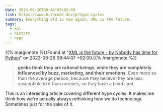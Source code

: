 ```yaml
---
date: 2023-06-26T09:44:07+02:00
link: https://www.bitecode.dev/p/hype-cycles
summary: Everything old is new again. XML is the future.
tags:
  - xml
  - history
  - hype
---
```

{{% marginnote %}}Found at "[XML is the future - by Nobody has time for Python](https://web.archive.org/web/20230626094407/https://www.bitecode.dev/p/hype-cycles)" on 2023-06-26 09:44:07 +02:00.{{% /marginnote %}}

> **geeks think they are rational beings, while they are completely influenced by buzz, marketing, and their emotions**. Even more so than the average person, because they believe they are less susceptible to it than normies, so they have a blind spot.

This is an interesting article covering different hype cycles. It makes me think how we're actually always rethinking how we do technology. Sometimes just for the sake of it.